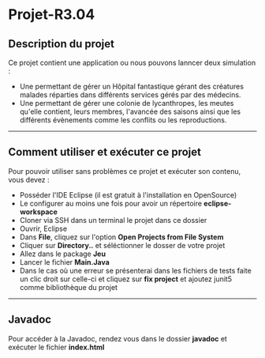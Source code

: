 # Projet-R3.04
## Description du projet 
Ce projet contient une application ou nous pouvons lanncer deux simulation : 
- Une permettant de gérer un Hôpital fantastique gérant des créatures malades réparties dans différents services gérés par des médecins.
-  Une permettant de gérer une colonie de lycanthropes, les meutes qu'elle contient, leurs membres, l'avancée des saisons ainsi que les différents évènements comme les conflits ou les reproductions.

------------------
## Comment utiliser et exécuter ce projet
Pour pouvoir utiliser sans problèmes ce projet et exécuter son contenu, vous devez : 
- Posséder l'IDE Eclipse (il est gratuit à l'installation en OpenSource)
- Le configurer au moins une fois pour avoir un répertoire **eclipse-workspace**
- Cloner via SSH dans un terminal le projet dans ce dossier
- Ouvrir, Eclipse
- Dans **File**, cliquez sur l'option **Open Projects from File System**
- Cliquer sur **Directory..** et séléctionner le dosser de votre projet
- Allez dans le package **Jeu**
- Lancer le fichier **Main.Java**
- Dans le cas où une erreur se présenterai dans les fichiers de tests faite un clic droit sur celle-ci et cliquez sur **fix project** et ajoutez junit5 comme bibliothèque du projet

-------------
## Javadoc
Pour accéder à la Javadoc, rendez vous dans le dossier **javadoc** et exécuter le fichier **index.html**
